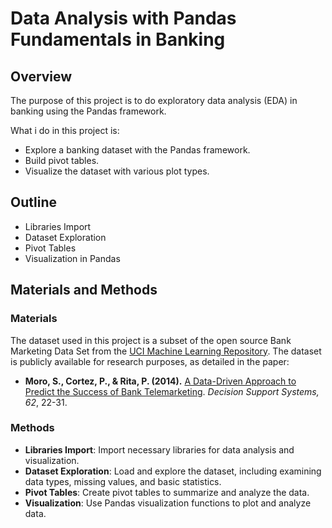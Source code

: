 # Data Analysis with Pandas Fundamentals in Banking

## Overview

The purpose of this project is to do exploratory data analysis (EDA) in banking using the Pandas framework.

What i do in this project is:

- Explore a banking dataset with the Pandas framework.
- Build pivot tables.
- Visualize the dataset with various plot types.

## Outline
   - Libraries Import
   - Dataset Exploration
   - Pivot Tables
   - Visualization in Pandas
     
## Materials and Methods

### Materials

The dataset used in this project is a subset of the open source Bank Marketing Data Set from the [UCI Machine Learning Repository](https://archive.ics.uci.edu/ml/citation_policy.html). The dataset is publicly available for research purposes, as detailed in the paper:

- **Moro, S., Cortez, P., & Rita, P. (2014).** [A Data-Driven Approach to Predict the Success of Bank Telemarketing](https://doi.org/10.1016/j.dss.2014.03.001). *Decision Support Systems, 62*, 22-31.

### Methods

- **Libraries Import**: Import necessary libraries for data analysis and visualization.
- **Dataset Exploration**: Load and explore the dataset, including examining data types, missing values, and basic statistics.
- **Pivot Tables**: Create pivot tables to summarize and analyze the data.
- **Visualization**: Use Pandas visualization functions to plot and analyze data.

